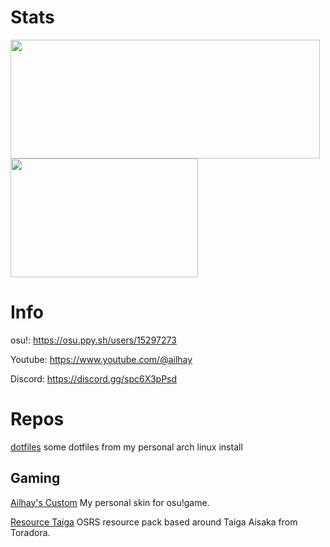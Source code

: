 # Stats

<img width="495" height="190" src="https://github-readme-stats-one-bice.vercel.app/api?username=Ailhay-Ithissa&include_all_commits=true&show_icons=true&title_color=a500ff&text_color=b155ff&icon_color=a500ff&hide_border=true&bg_color=00000000"/> <img width="300" height="190" src="https://github-readme-stats.vercel.app/api/top-langs/?username=Kuuuube&size_weight=0.5&count_weight=0.5&langs_count=8&hide=html,powershell,css&layout=compact&exclude_repo=Kuuuube.github.io&title_color=a500ff&text_color=b155ff&hide_border=true&bg_color=00000000"/>

# Info

osu!: https://osu.ppy.sh/users/15297273

Youtube: https://www.youtube.com/@ailhay

Discord: https://discord.gg/spc6X3pPsd

# Repos

[dotfiles](https://github.com/Ailhay-Ithissa/dotfiles) some dotfiles from my personal arch linux install

## Gaming

[Ailhay's Custom](https://github.com/Ailhay-Ithissa/Ailhay-s-Custom) My personal skin for osu!game.

[Resource Taiga](https://github.com/Ailhay-Ithissa/resource-Taiga) OSRS resource pack based around Taiga Aisaka from Toradora.
